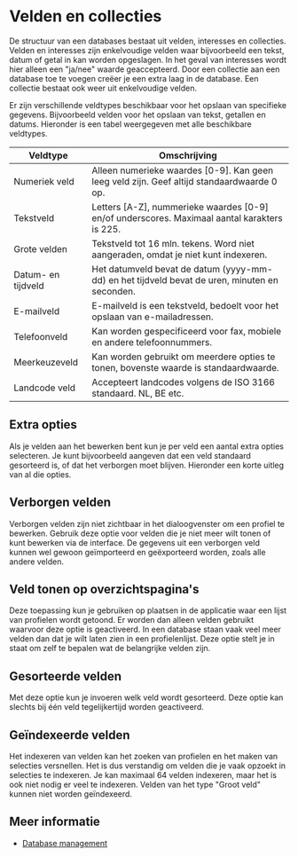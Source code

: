 # Velden en collecties

De structuur van een databases bestaat uit velden, interesses en collecties.
Velden en interesses zijn enkelvoudige velden waar bijvoorbeeld een tekst,
datum of getal in kan worden opgeslagen. In het geval van interesses wordt
hier alleen een "ja/nee" waarde geaccepteerd. Door een collectie aan een 
database toe te voegen creëer je een extra laag in de database. Een 
collectie bestaat ook weer uit enkelvoudige velden.

Er zijn verschillende veldtypes beschikbaar voor het opslaan van 
specifieke gegevens. Bijvoorbeeld velden voor het opslaan van 
tekst, getallen en datums. Hieronder is een tabel weergegeven met alle
beschikbare veldtypes.


| Veldtype           | Omschrijving                                                                                  |
|--------------------|-----------------------------------------------------------------------------------------------|
| Numeriek veld      | Alleen numerieke waardes [0-9]. Kan geen leeg veld zijn. Geef altijd standaardwaarde 0 op.    |
| Tekstveld          | Letters [A-Z], nummerieke waardes [0-9] en/of underscores. Maximaal aantal karakters is 225.  |
| Grote velden       | Tekstveld tot 16 mln. tekens. Word niet aangeraden, omdat je niet kunt indexeren.             |
| Datum- en tijdveld | Het datumveld bevat de datum (yyyy-mm-dd) en het tijdveld bevat de uren, minuten en seconden. |
| E-mailveld         | E-mailveld is een tekstveld, bedoelt voor het opslaan van e-mailadressen.                     |
| Telefoonveld       | Kan worden gespecificeerd voor fax, mobiele en andere telefoonnummers.                        |
| Meerkeuzeveld      | Kan worden gebruikt om meerdere opties te tonen, bovenste waarde is standaardwaarde.          |
| Landcode veld      | Accepteert landcodes volgens de ISO 3166 standaard. NL, BE etc.                               |


## Extra opties

Als je velden aan het bewerken bent kun je per veld een aantal extra opties
selecteren. Je kunt bijvoorbeeld aangeven dat een veld standaard gesorteerd is,
of dat het verborgen moet blijven. Hieronder een korte uitleg van al die opties.


## Verborgen velden

Verborgen velden zijn niet zichtbaar in het dialoogvenster om een profiel
te bewerken. Gebruik deze optie voor velden die je niet meer wilt tonen of 
kunt bewerken via de interface. De gegevens uit een verborgen veld kunnen 
wel gewoon geïmporteerd en geëxporteerd worden, zoals alle andere velden.


## Veld tonen op overzichtspagina's

Deze toepassing kun je gebruiken op plaatsen in de applicatie waar een lijst
van profielen wordt getoond. Er worden dan alleen velden gebruikt waarvoor 
deze optie is geactiveerd. In een database staan vaak veel meer velden dan dat 
je wilt laten zien in een profielenlijst. Deze optie stelt je in staat om zelf 
te bepalen wat de belangrijke velden zijn.


## Gesorteerde velden

Met deze optie kun je invoeren welk veld wordt gesorteerd. Deze 
optie kan slechts bij één veld tegelijkertijd worden geactiveerd.


## Geïndexeerde velden

Het indexeren van velden kan het zoeken van profielen en het maken van 
selecties versnellen. Het is dus verstandig om velden die je vaak opzoekt 
in selecties te indexeren. Je kan maximaal 64 velden indexeren, 
maar het is ook niet nodig er veel te indexeren. Velden van het type 
"Groot veld" kunnen niet worden geïndexeerd.


## Meer informatie

* [Database management](./database-introduction)
